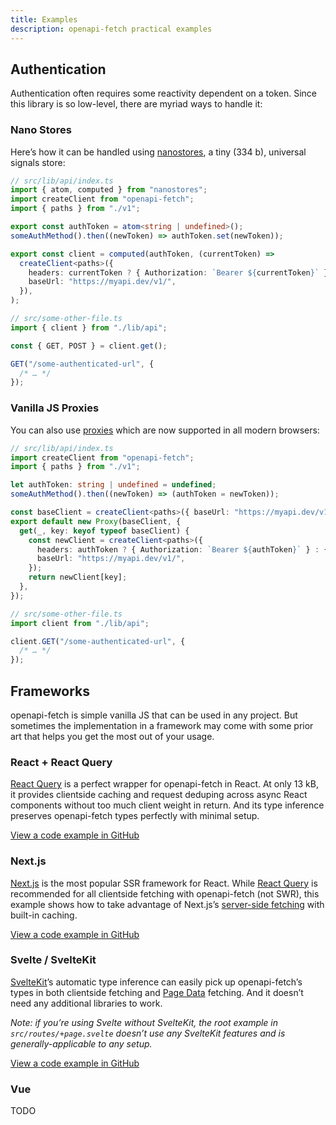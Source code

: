 ```yaml
---
title: Examples
description: openapi-fetch practical examples
---
```


## Authentication

Authentication often requires some reactivity dependent on a token. Since this library is so low-level, there are myriad ways to handle it:

### Nano Stores

Here’s how it can be handled using <a href="https://github.com/nanostores/nanostores" target="_blank" rel="noopener noreferrer">nanostores</a>, a tiny (334 b), universal signals store:

```ts
// src/lib/api/index.ts
import { atom, computed } from "nanostores";
import createClient from "openapi-fetch";
import { paths } from "./v1";

export const authToken = atom<string | undefined>();
someAuthMethod().then((newToken) => authToken.set(newToken));

export const client = computed(authToken, (currentToken) =>
  createClient<paths>({
    headers: currentToken ? { Authorization: `Bearer ${currentToken}` } : {},
    baseUrl: "https://myapi.dev/v1/",
  }),
);
```

```ts
// src/some-other-file.ts
import { client } from "./lib/api";

const { GET, POST } = client.get();

GET("/some-authenticated-url", {
  /* … */
});
```

### Vanilla JS Proxies

You can also use <a href="https://developer.mozilla.org/en-US/docs/Web/JavaScript/Reference/Global_Objects/Proxy" target="_blank" rel="noopener noreferrer">proxies</a> which are now supported in all modern browsers:

```ts
// src/lib/api/index.ts
import createClient from "openapi-fetch";
import { paths } from "./v1";

let authToken: string | undefined = undefined;
someAuthMethod().then((newToken) => (authToken = newToken));

const baseClient = createClient<paths>({ baseUrl: "https://myapi.dev/v1/" });
export default new Proxy(baseClient, {
  get(_, key: keyof typeof baseClient) {
    const newClient = createClient<paths>({
      headers: authToken ? { Authorization: `Bearer ${authToken}` } : {},
      baseUrl: "https://myapi.dev/v1/",
    });
    return newClient[key];
  },
});
```

```ts
// src/some-other-file.ts
import client from "./lib/api";

client.GET("/some-authenticated-url", {
  /* … */
});
```

## Frameworks

openapi-fetch is simple vanilla JS that can be used in any project. But sometimes the implementation in a framework may come with some prior art that helps you get the most out of your usage.

### React + React Query

<a href="https://tanstack.com/query/latest" target="_blank" rel="noopener noreferrer">React Query</a> is a perfect wrapper for openapi-fetch in React. At only 13 kB, it provides clientside caching and request deduping across async React components without too much client weight in return. And its type inference preserves openapi-fetch types perfectly with minimal setup.

[View a code example in GitHub](https://github.com/drwpow/openapi-typescript/tree/main/packages/openapi-fetch/examples/react-query)

### Next.js

<a href="https://nextjs.org/" target="_blank" rel="noopener noreferrer">Next.js</a> is the most popular SSR framework for React. While [React Query](#react--react-query) is recommended for all clientside fetching with openapi-fetch (not SWR), this example shows how to take advantage of Next.js’s <a href="https://nextjs.org/docs/app/building-your-application/data-fetching/fetching-caching-and-revalidating#fetching-data-on-the-server-with-fetch" target="_blank" rel="noopener noreferrer">server-side fetching</a> with built-in caching.

[View a code example in GitHub](https://github.com/drwpow/openapi-typescript/tree/main/packages/openapi-fetch/examples/nextjs)

### Svelte / SvelteKit

<a href="https://kit.svelte.dev" target="_blank" rel="noopener noreferrer">SvelteKit</a>’s automatic type inference can easily pick up openapi-fetch’s types in both clientside fetching and <a href="https://kit.svelte.dev/docs/load#page-data" target="_blank" rel="noopener noreferrer">Page Data</a> fetching. And it doesn’t need any additional libraries to work.

_Note: if you’re using Svelte without SvelteKit, the root example in `src/routes/+page.svelte` doesn’t use any SvelteKit features and is generally-applicable to any setup._

[View a code example in GitHub](https://github.com/drwpow/openapi-typescript/tree/main/packages/openapi-fetch/examples/sveltekit)

### Vue

TODO

